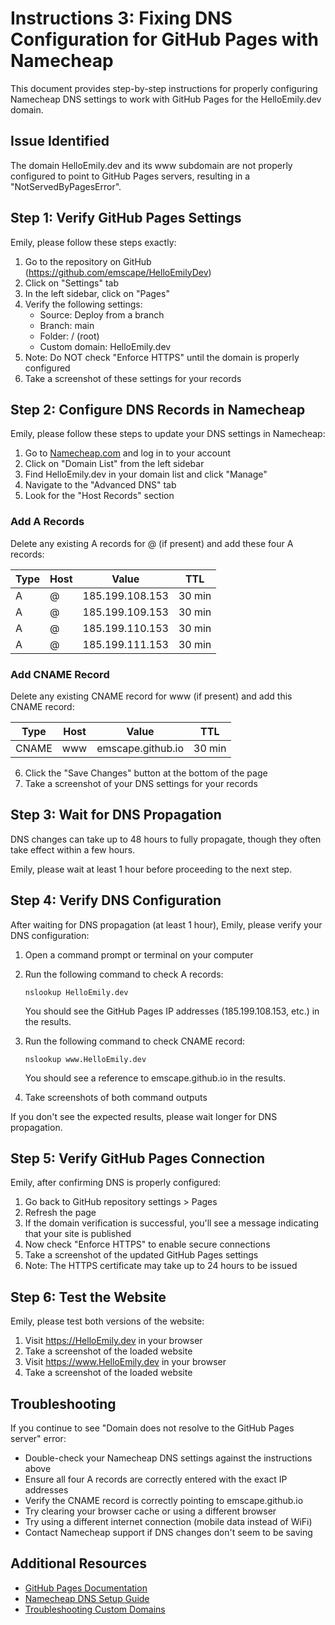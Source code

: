 # Instructions 3: Fixing DNS Configuration for GitHub Pages with Namecheap

This document provides step-by-step instructions for properly configuring Namecheap DNS settings to work with GitHub Pages for the HelloEmily.dev domain.

## Issue Identified
The domain HelloEmily.dev and its www subdomain are not properly configured to point to GitHub Pages servers, resulting in a "NotServedByPagesError".

## Step 1: Verify GitHub Pages Settings
Emily, please follow these steps exactly:

1. Go to the repository on GitHub (https://github.com/emscape/HelloEmilyDev)
2. Click on "Settings" tab
3. In the left sidebar, click on "Pages"
4. Verify the following settings:
   - Source: Deploy from a branch
   - Branch: main
   - Folder: / (root)
   - Custom domain: HelloEmily.dev
5. Note: Do NOT check "Enforce HTTPS" until the domain is properly configured
6. Take a screenshot of these settings for your records

## Step 2: Configure DNS Records in Namecheap
Emily, please follow these steps to update your DNS settings in Namecheap:

1. Go to [Namecheap.com](https://www.namecheap.com/) and log in to your account
2. Click on "Domain List" from the left sidebar
3. Find HelloEmily.dev in your domain list and click "Manage"
4. Navigate to the "Advanced DNS" tab
5. Look for the "Host Records" section

### Add A Records
Delete any existing A records for @ (if present) and add these four A records:

| Type | Host | Value | TTL |
|------|------|-------|-----|
| A    | @    | 185.199.108.153 | 30 min |
| A    | @    | 185.199.109.153 | 30 min |
| A    | @    | 185.199.110.153 | 30 min |
| A    | @    | 185.199.111.153 | 30 min |

### Add CNAME Record
Delete any existing CNAME record for www (if present) and add this CNAME record:

| Type  | Host | Value              | TTL |
|-------|------|-------------------|-----|
| CNAME | www  | emscape.github.io | 30 min |

6. Click the "Save Changes" button at the bottom of the page
7. Take a screenshot of your DNS settings for your records

## Step 3: Wait for DNS Propagation
DNS changes can take up to 48 hours to fully propagate, though they often take effect within a few hours.

Emily, please wait at least 1 hour before proceeding to the next step.

## Step 4: Verify DNS Configuration
After waiting for DNS propagation (at least 1 hour), Emily, please verify your DNS configuration:

1. Open a command prompt or terminal on your computer
2. Run the following command to check A records:
   ```
   nslookup HelloEmily.dev
   ```
   You should see the GitHub Pages IP addresses (185.199.108.153, etc.) in the results.

3. Run the following command to check CNAME record:
   ```
   nslookup www.HelloEmily.dev
   ```
   You should see a reference to emscape.github.io in the results.

4. Take screenshots of both command outputs

If you don't see the expected results, please wait longer for DNS propagation.

## Step 5: Verify GitHub Pages Connection
Emily, after confirming DNS is properly configured:

1. Go back to GitHub repository settings > Pages
2. Refresh the page
3. If the domain verification is successful, you'll see a message indicating that your site is published
4. Now check "Enforce HTTPS" to enable secure connections
5. Take a screenshot of the updated GitHub Pages settings
6. Note: The HTTPS certificate may take up to 24 hours to be issued

## Step 6: Test the Website
Emily, please test both versions of the website:

1. Visit https://HelloEmily.dev in your browser
2. Take a screenshot of the loaded website
3. Visit https://www.HelloEmily.dev in your browser
4. Take a screenshot of the loaded website

## Troubleshooting
If you continue to see "Domain does not resolve to the GitHub Pages server" error:

- Double-check your Namecheap DNS settings against the instructions above
- Ensure all four A records are correctly entered with the exact IP addresses
- Verify the CNAME record is correctly pointing to emscape.github.io
- Try clearing your browser cache or using a different browser
- Try using a different internet connection (mobile data instead of WiFi)
- Contact Namecheap support if DNS changes don't seem to be saving

## Additional Resources
- [GitHub Pages Documentation](https://docs.github.com/en/pages)
- [Namecheap DNS Setup Guide](https://www.namecheap.com/support/knowledgebase/article.aspx/434/2237/how-do-i-set-up-host-records-for-a-domain/)
- [Troubleshooting Custom Domains](https://docs.github.com/en/pages/configuring-a-custom-domain-for-your-github-pages-site/troubleshooting-custom-domains-and-github-pages)